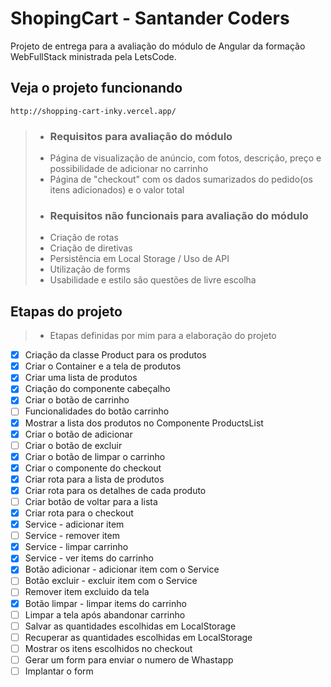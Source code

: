 # ShopingCart - Santander Coders

Projeto de entrega para a avaliação do módulo de Angular da formação WebFullStack ministrada pela LetsCode.

## Veja o projeto funcionando
`http://shopping-cart-inky.vercel.app/`

>- ### Requisitos para avaliação do módulo
>- Página de visualização de anúncio, com fotos, descrição, preço e possibilidade de adicionar no carrinho
>- Página de "checkout" com os dados sumarizados do pedido(os itens adicionados) e o valor total
>- ### Requisitos não funcionais para avaliação do módulo
>- Criação de rotas
>- Criação de diretivas
>- Persistência em Local Storage / Uso de API
>- Utilização de forms
>- Usabilidade e estilo são questões de livre escolha

## Etapas do projeto
>- Etapas definidas por mim para a elaboração do projeto
- [x] Criação da classe Product para os produtos
- [x] Criar o Container e a tela de produtos 
- [x] Criar uma lista de produtos
- [x] Criação do componente cabeçalho
- [x] Criar o botão de carrinho
- [ ] Funcionalidades do botão carrinho
- [x] Mostrar a lista dos produtos no Componente ProductsList
- [x] Criar o botão de adicionar
- [ ] Criar o botão de excluir 
- [x] Criar o botão de limpar o carrinho
- [x] Criar o componente do checkout
- [x] Criar rota para a lista de produtos
- [x] Criar rota para os detalhes de cada produto
- [ ] Criar botão de voltar para a lista
- [x] Criar rota para o checkout
- [x] Service - adicionar item
- [ ] Service - remover item
- [x] Service - limpar carrinho
- [x] Service - ver items do carrinho
- [x] Botão adicionar - adicionar item com o Service
- [ ] Botão excluir - excluir item com o Service
- [ ] Remover item excluido da tela
- [x] Botão limpar - limpar items do carrinho
- [ ] Limpar a tela após abandonar carrinho
- [ ] Salvar as quantidades escolhidas em LocalStorage
- [ ] Recuperar as quantidades escolhidas em LocalStorage
- [ ] Mostrar os itens escolhidos no checkout
- [ ] Gerar um form para enviar o numero de Whastapp
- [ ] Implantar o form
